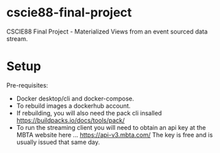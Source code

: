 # cscie88-final-project
CSCIE88 Final Project - Materialized Views from an event sourced data stream. 


# Setup

Pre-requisites: 
- Docker desktop/cli and docker-compose.
- To rebuild images a dockerhub account.
- If rebuilding, you will also need the pack cli insalled https://buildpacks.io/docs/tools/pack/
- To run the streaming client you will need to obtain an api key at the MBTA website here ... https://api-v3.mbta.com/ The key is free and is usually issued that same day.



